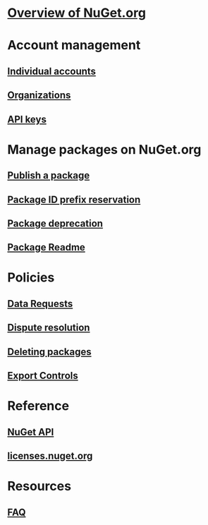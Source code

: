 # [Overview of NuGet.org](overview-nuget-org.md)
# Account management
## [Individual accounts](individual-accounts.md)
## [Organizations](organizations-on-nuget-org.md)
## [API keys](scoped-api-keys.md)
# Manage packages on NuGet.org
## [Publish a package](publish-a-package.md)
## [Package ID prefix reservation](id-prefix-reservation.md)
## [Package deprecation](deprecate-packages.md)
## [Package Readme](package-readme-on-nuget-org.md)
# Policies
## [Data Requests](policies/Data-requests.md)
## [Dispute resolution](policies/dispute-resolution.md)
## [Deleting packages](policies/deleting-packages.md)
## [Export Controls](policies/export-control.md)
# Reference
## [NuGet API](../api/overview.md)
## [licenses.nuget.org](licenses.nuget.org.md)
# Resources
## [FAQ](nuget-org-faq.md)
